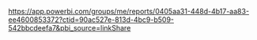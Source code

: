 https://app.powerbi.com/groups/me/reports/0405aa31-448d-4b17-aa83-ee4600853372?ctid=90ac527e-813d-4bc9-b509-542bbcdeefa7&pbi_source=linkShare
